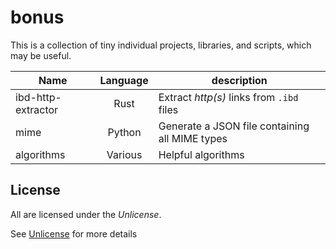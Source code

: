 # bonus
This is a collection of tiny individual projects, libraries, and scripts, which may be useful.

| Name               | Language | description                                    |
|--------------------|:--------:|------------------------------------------------|
| ibd-http-extractor |   Rust   | Extract *http(s)* links from `.ibd` files      |
| mime               |  Python  | Generate a JSON file containing all MIME types |
| algorithms         | Various  | Helpful algorithms                             |

## License
All are licensed under the *Unlicense*.

See [Unlicense](https://github.com/ZimCodes/bonus/blob/main/LICENSE) for more details
